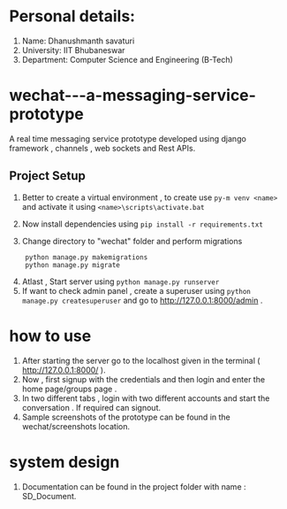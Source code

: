 # Personal details:
 1. Name: Dhanushmanth savaturi
 2. University: IIT Bhubaneswar
 3. Department: Computer Science and Engineering (B-Tech)


# wechat---a-messaging-service-prototype
A real time messaging service prototype developed using django framework , channels , web sockets and Rest APIs.

## Project Setup

1. Better to create a virtual environment , to create use `py-m venv <name>`
and activate it using `<name>\scripts\activate.bat`

2. Now install dependencies using `pip install -r requirements.txt`

3. Change directory to "wechat" folder and perform migrations
```
    python manage.py makemigrations
    python manage.py migrate
```
4. Atlast , Start server using `python manage.py runserver`
5. If want to check admin panel , create a superuser  using `python manage.py createsuperuser` and go to  http://127.0.0.1:8000/admin .

   

# how to use 
1. After starting the server go to the localhost given in the terminal ( http://127.0.0.1:8000/ ).
2. Now , first signup with the credentials and then login and enter the home page/groups page .
3. In two different tabs , login with two different accounts and start the conversation . If required can signout.
4. Sample screenshots of the prototype can be found in the wechat/screenshots location.

# system design 
 1. Documentation can be found in the project folder with name : SD_Document.
